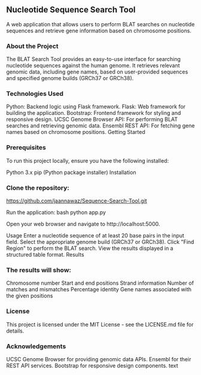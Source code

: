 ## Nucleotide Sequence Search Tool

A web application that allows users to perform BLAT searches on nucleotide sequences and retrieve gene information based on chromosome positions.

### About the Project

The BLAT Search Tool provides an easy-to-use interface for searching nucleotide sequences against the human genome. It retrieves relevant genomic data, including gene names, based on user-provided sequences and specified genome builds (GRCh37 or GRCh38).

### Technologies Used

Python: Backend logic using Flask framework.
Flask: Web framework for building the application.
Bootstrap: Frontend framework for styling and responsive design.
UCSC Genome Browser API: For performing BLAT searches and retrieving genomic data.
Ensembl REST API: For fetching gene names based on chromosome positions.
Getting Started

### Prerequisites

To run this project locally, ensure you have the following installed:

Python 3.x
pip (Python package installer)
Installation

### Clone the repository:
https://github.com/jaannawaz/Sequence-Search-Tool.git


Run the application: bash python app.py

Open your web browser and navigate to http://localhost:5000.

Usage Enter a nucleotide sequence of at least 20 base pairs in the input field. Select the appropriate genome build (GRCh37 or GRCh38). Click "Find Region" to perform the BLAT search. View the results displayed in a structured table format. Results

###  The results will show:

Chromosome number Start and end positions Strand information Number of matches and mismatches Percentage identity Gene names associated with the given positions

###  License

This project is licensed under the MIT License - see the LICENSE.md file for details.

### Acknowledgements

UCSC Genome Browser for providing genomic data APIs. Ensembl for their REST API services. Bootstrap for responsive design components. text
